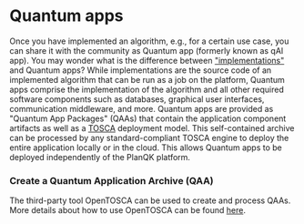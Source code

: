 # Quantum apps
Once you have implemented an algorithm, e.g., for a certain use case, you can share it with the community as Quantum app (formerly known as qAI app).
You may wonder what is the difference between ["implementations"](implementations.md) and Quantum apps?
While implementations are the source code of an implemented algorithm that can be run as a job on the platform, Quantum apps comprise the implementation of the algorithm and all other required software components such as databases, graphical user interfaces, communication middleware, and more.
Quantum apps are provided as "Quantum App Packages" (QAAs) that contain the application component artifacts as well as a [TOSCA](../tosca.md) deployment model.
This self-contained archive can be processed by any standard-compliant TOSCA engine to deploy the entire application locally or in the cloud.
This allows Quantum apps to be deployed independently of the PlanQK platform.

### Create a Quantum Application Archive (QAA)
The third-party tool OpenTOSCA can be used to create and process QAAs.
More details about how to use OpenTOSCA can be found [here](../tosca.md).
